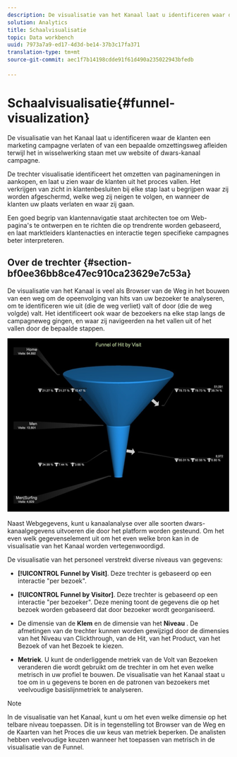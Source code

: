```yaml
---
description: De visualisatie van het Kanaal laat u identificeren waar de klanten een marketing campagne verlaten of van een bepaalde omzettingsweg afleiden terwijl het in wisselwerking staan met uw website of dwars-kanaal campagne.
solution: Analytics
title: Schaalvisualisatie
topic: Data workbench
uuid: 7973a7a9-ed17-4d3d-be14-37b3c17fa371
translation-type: tm+mt
source-git-commit: aec1f7b14198cdde91f61d490a235022943bfedb

---
```



# Schaalvisualisatie{#funnel-visualization}

De visualisatie van het Kanaal laat u identificeren waar de klanten een marketing campagne verlaten of van een bepaalde omzettingsweg afleiden terwijl het in wisselwerking staan met uw website of dwars-kanaal campagne.

De trechter visualisatie identificeert het omzetten van paginameningen in aankopen, en laat u zien waar de klanten uit het proces vallen. Het verkrijgen van zicht in klantenbesluiten bij elke stap laat u begrijpen waar zij worden afgeschermd, welke weg zij neigen te volgen, en wanneer de klanten uw plaats verlaten en waar zij gaan.

Een goed begrip van klantennavigatie staat architecten toe om Web-pagina&#39;s te ontwerpen en te richten die op trendrente worden gebaseerd, en laat marktleiders klantenacties en interactie tegen specifieke campagnes beter interpreteren.

## Over de trechter {#section-bf0ee36bb8ce47ec910ca23629e7c53a}

De visualisatie van het Kanaal is veel als Browser van de Weg in het bouwen van een weg om de opeenvolging van hits van uw bezoeker te analyseren, om te identificeren wie uit (die de weg verliet) valt of door (die de weg volgde) valt. Het identificeert ook waar de bezoekers na elke stap langs de campagneweg gingen, en waar zij navigeerden na het vallen uit of het vallen door de bepaalde stappen.

![](assets/funnel_visualization_capture_min.png)

Naast Webgegevens, kunt u kanaalanalyse over alle soorten dwars-kanaalgegevens uitvoeren die door het platform worden gesteund. Om het even welk gegevenselement uit om het even welke bron kan in de visualisatie van het Kanaal worden vertegenwoordigd.

De visualisatie van het personeel verstrekt diverse niveaus van gegevens:

* **[!UICONTROL Funnel by Visit]**. Deze trechter is gebaseerd op een interactie &quot;per bezoek&quot;.
* **[!UICONTROL Funnel by Visitor]**. Deze trechter is gebaseerd op een interactie &quot;per bezoeker&quot;. Deze mening toont de gegevens die op het bezoek worden gebaseerd dat door bezoeker wordt georganiseerd.
* De dimensie van de **Klem** en de dimensie van het **Niveau** . De afmetingen van de trechter kunnen worden gewijzigd door de dimensies van het Niveau van Clickthrough, van de Hit, van het Product, van het Bezoek of van het Bezoek te kiezen.

* **Metriek**. U kunt de onderliggende metriek van de Volt van Bezoeken veranderen die wordt gebruikt om de trechter in om het even welke metrisch in uw profiel te bouwen. De visualisatie van het Kanaal staat u toe om in u gegevens te boren en de patronen van bezoekers met veelvoudige basislijnmetriek te analyseren.

>[!NOTE]
>
>In de visualisatie van het Kanaal, kunt u om het even welke dimensie op het telbare niveau toepassen. Dit is in tegenstelling tot Browser van de Weg en de Kaarten van het Proces die uw keus van metriek beperken. De analisten hebben veelvoudige keuzen wanneer het toepassen van metrisch in de visualisatie van de Funnel.

